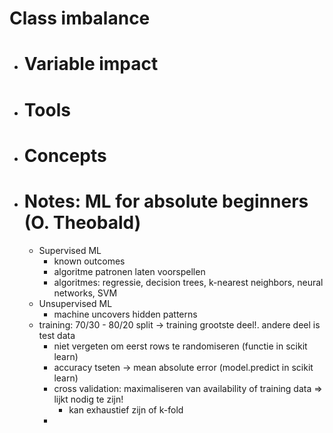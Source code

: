 # Class imbalance
- # Variable impact
- # Tools
- # Concepts
- # Notes: ML for absolute beginners (O. Theobald)
	- Supervised ML
		- known outcomes
		- algoritme patronen laten voorspellen
		- algoritmes: regressie, decision trees, k-nearest neighbors, neural networks, SVM
	- Unsupervised ML
		- machine uncovers hidden patterns
	- training: 70/30 - 80/20 split -> training grootste deel!. andere deel is test data
		- niet vergeten om eerst rows te randomiseren (functie in scikit learn)
		- accuracy tseten -> mean absolute error (model.predict in scikit learn)
		- cross validation: maximaliseren van availability of training data => lijkt nodig te zijn!
			- kan exhaustief zijn of k-fold
		-